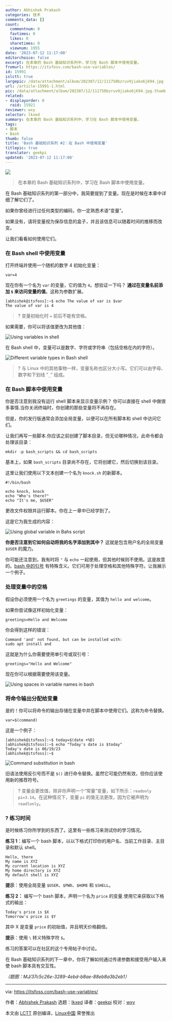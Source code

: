 ```yaml
---
author: Abhishek Prakash
categories: 技术
comments_data: []
count:
  commentnum: 0
  favtimes: 0
  likes: 0
  sharetimes: 0
  viewnum: 1955
date: '2023-07-12 11:17:00'
editorchoice: false
excerpt: 在本章的 Bash 基础知识系列中，学习在 Bash 脚本中使用变量。
fromurl: https://itsfoss.com/bash-use-variables/
id: 15991
islctt: true
largepic: /data/attachment/album/202307/12/111750bzruv9jiako6j694.jpg
url: /article-15991-1.html
pic: /data/attachment/album/202307/12/111750bzruv9jiako6j694.jpg.thumb.jpg
related:
- displayorder: 0
  raid: 15921
reviewer: wxy
selector: lkxed
summary: 在本章的 Bash 基础知识系列中，学习在 Bash 脚本中使用变量。
tags:
- 脚本
- Bash
thumb: false
title: 'Bash 基础知识系列 #2：在 Bash 中使用变量'
titlepic: true
translator: geekpi
updated: '2023-07-12 11:17:00'
---
```


![](/data/attachment/album/202307/12/111750bzruv9jiako6j694.jpg)



> 
> 在本章的 Bash 基础知识系列中，学习在 Bash 脚本中使用变量。
> 
> 
> 


在 Bash 基础知识系列的第一部分中，我简要提到了变量。现在是时候在本章中详细了解它们了。


如果你曾经进行过任何类型的编码，你一定熟悉术语“变量”。


如果没有，请将变量视为保存信息的盒子，并且该信息可以随着时间的推移而改变。


让我们看看如何使用它们。


### 在 Bash shell 中使用变量


打开终端并使用一个随机的数字 4 初始化变量：



```
var=4

```

现在你有一个名为 `var` 的变量，它的值为 `4`。想验证一下吗？ **通过在变量名前添加 `$` 来访问变量的值**。这称为参数扩展。



```
[abhishek@itsfoss]:~$ echo The value of var is $var
The value of var is 4

```


> 
> ? 变量初始化时 `=` 前后不能有空格。
> 
> 
> 


如果需要，你可以将该值更改为其他值：


![Using variables in shell](/data/attachment/album/202307/12/111759x6acec65lqj75ba7.png)


在 Bash shell 中，变量可以是数字、字符或字符串（包括空格在内的字符）。


![Different variable types in Bash shell](/data/attachment/album/202307/12/111759jptr77z2yfd7fu0u.png)



> 
> ? 与 Linux 中的其他事物一样，变量名称也区分大小写。它们可以由字母、数字和下划线 “`_`” 组成。
> 
> 
> 


### 在 Bash 脚本中使用变量


你是否注意到我没有运行 shell 脚本来显示变量示例？ 你可以直接在 shell 中做很多事情.当你关闭终端时，你创建的那些变量将不再存在。


但是，你的发行版通常会添加全局变量，以便可以在所有脚本和 shell 中访问它们。


让我们再写一些脚本.你应该之前创建了脚本目录，但无论哪种情况，此命令都会处理该目录：



```
mkdir -p bash_scripts && cd bash_scripts

```

基本上，如果 `bash_scripts` 目录尚不存在，它将创建它，然后切换到该目录。


这里让我们使用以下文本创建一个名为 `knock.sh` 的新脚本。



```
#!/bin/bash

echo knock, knock
echo "Who's there?"
echo "It's me, $USER"

```

更改文件权限并运行脚本。你在上一章中已经学到了。


这是它为我生成的内容：


![Using global variable in Bahs script](/data/attachment/album/202307/12/111800kcuaumooouldu2fl.png)


**你是否注意到它如何自动将我的名字添加到其中？** 这就是包含用户名的全局变量 `$USER` 的魔力。


你可能还注意到，我有时将 `"` 与 `echo` 一起使用，但其他时候则不使用。这是故意的。[bash 中的引号](https://linuxhandbook.com:443/quotes-in-bash/) 有特殊含义。它们可用于处理空格和其他特殊字符。让我展示一个例子。


### 处理变量中的空格


假设你必须使用一个名为 `greetings` 的变量，其值为 `hello and welcome`。


如果你尝试像这样初始化变量：



```
greetings=Hello and Welcome

```

你会得到这样的错误：



```
Command 'and' not found, but can be installed with:
sudo apt install and

```

这就是为什么你需要使用单引号或双引号：



```
greetings="Hello and Welcome"

```

现在你可以根据需要使用该变量。


![Using spaces in variable names in bash](/data/attachment/album/202307/12/111800agjunjgar4nnnu3u.png)


### 将命令输出分配给变量


是的！你可以将命令的输出存储在变量中并在脚本中使用它们。这称为命令替换。



```
var=$(command)

```

这是一个例子：



```
[abhishek@itsfoss]:~$ today=$(date +%D)
[abhishek@itsfoss]:~$ echo "Today's date is $today"
Today's date is 06/19/23
[abhishek@itsfoss]:~$

```

![Command substitution in bash](/data/attachment/album/202307/12/111801t3jjjwuaabrruj32.png)


旧语法使用反引号而不是 `$()` 进行命令替换。虽然它可能仍然有效，但你应该使用新的推荐符号。



> 
> ? 变量会更改值，除非你声明一个“常量”变量，如下所示：`readonly pi=3.14`。在这种情况下，变量 `pi` 的值无法更改，因为它被声明为 `readlonly`。
> 
> 
> 


### ?️ 练习时间


是时候练习你所学到的东西了。这里有一些练习来测试你的学习情况。


**练习 1**：编写一个 bash 脚本，以以下格式打印你的用户名、当前工作目录、主目录和默认 shell。



```
Hello, there
My name is XYZ
My current location is XYZ
My home directory is XYZ
My default shell is XYZ

```

**提示**：使用全局变量 `$USER`、`$PWD`、`$HOME` 和 `$SHELL`。


**练习 2：** 编写一个 bash 脚本，声明一个名为 `price` 的变量.使用它来获取以下格式的输出：



```
Today's price is $X
Tomorrow's price is $Y

```

其中 X 是变量 `price` 的初始值，并且明天价格翻倍。


**提示**：使用 `\` 转义特殊字符 `$`。


练习的答案可以在社区的这个专用帖子中讨论。


在 Bash 基础知识系列的下一章中，你将了解如何通过传递参数和接受用户输入来使 bash 脚本具有交互性。


*（题图：MJ/37c5c26e-3289-4ebd-b8ae-88eb8a3b2eb1）*




---


via: <https://itsfoss.com/bash-use-variables/>


作者：[Abhishek Prakash](https://itsfoss.com/author/abhishek/) 选题：[lkxed](https://github.com/lkxed/) 译者：[geekpi](https://github.com/geekpi) 校对：[wxy](https://github.com/wxy)


本文由 [LCTT](https://github.com/LCTT/TranslateProject) 原创编译，[Linux中国](https://linux.cn/) 荣誉推出